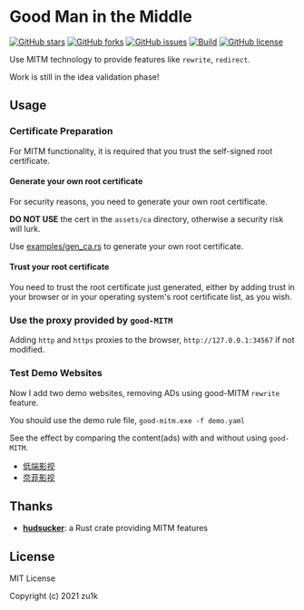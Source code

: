 # Good Man in the Middle

[![GitHub stars](https://img.shields.io/github/stars/zu1k/good-mitm)](https://github.com/zu1k/good-mitm/stargazers)
[![GitHub forks](https://img.shields.io/github/forks/zu1k/good-mitm)](https://github.com/zu1k/good-mitm/network)
[![GitHub issues](https://img.shields.io/github/issues/zu1k/good-mitm)](https://github.com/zu1k/good-mitm/issues)
[![Build](https://github.com/zu1k/good-mitm/actions/workflows/build.yml/badge.svg)](https://github.com/zu1k/good-mitm/actions/workflows/build.yml)
[![GitHub license](https://img.shields.io/github/license/zu1k/good-mitm)](https://github.com/zu1k/good-mitm/blob/master/LICENSE)

Use MITM technology to provide features like `rewrite`, `redirect`.

Work is still in the idea validation phase!

## Usage

### Certificate Preparation

For MITM functionality, it is required that you trust the self-signed root certificate.

#### Generate your own root certificate

For security reasons, you need to generate your own root certificate.

**DO NOT USE** the cert in the `assets/ca` directory, otherwise a security risk will lurk.

Use [examples/gen_ca.rs](examples/gen_ca.rs) to generate your own root certificate.

#### Trust your root certificate

You need to trust the root certificate just generated, either by adding trust in your browser or in your operating system's root certificate list, as you wish.

### Use the proxy provided by `good-MITM`

Adding `http` and `https` proxies to the browser, `http://127.0.0.1:34567` if not modified.

### Test Demo Websites

Now I add two demo websites, removing ADs using good-MITM `rewrite` feature.

You should use the demo rule file, `good-mitm.exe -f demo.yaml`

See the effect by comparing the content(ads) with and without using `good-MITM`.

- [低端影视](https://ddrk.me/)
- [奈菲影视](https://www.nfmovies.com/)

## Thanks

- [**hudsucker**](https://github.com/omjadas/hudsucker): a Rust crate providing MITM features

## License

MIT License

Copyright (c) 2021 zu1k
